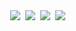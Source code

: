 <div align="center">
   <a href="https://jaechane.notion.site/Hello-Jae-Chan-118bfab1fe95401f8b0f726ed2b1f109?pvs=4" target="_blank"><img src="https://img.shields.io/badge/Notion-000000.svg?style=flat&logo=Notion&logoColor=FFFFFF"/></a>&nbsp;
   <a href="https://chanlog.blog" target="_blank"><img src="https://img.shields.io/badge/Chanlog-0C79CE.svg?style=flat&logo=Myspace&logoColor=FFFFFF"/></a>&nbsp;
   <a href="https://velog.io/@jaepal" target="_blank"><img src="https://img.shields.io/badge/Velog-20C997.svg?style=flat&logo=Velog&logoColor=FFFFFF"/></a>&nbsp;   
   <a href="mailto:wocks3254@gmail.com" target="_blank"><img src="https://img.shields.io/badge/Gmail-EA4335.svg?style=flat&logo=Gmail&logoColor=FFFFFF"/></a>&nbsp;
</div>
